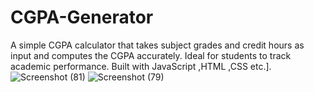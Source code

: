 # CGPA-Generator
A simple CGPA calculator that takes subject grades and credit hours as input and computes the CGPA accurately. Ideal for students to track academic performance. Built with JavaScript ,HTML ,CSS etc.].
![Screenshot (81)](https://github.com/user-attachments/assets/6a0429ad-8a92-4ffb-811b-8e3574f6e39f)
![Screenshot (79)](https://github.com/user-attachments/assets/4c794c25-9d10-40dc-adb8-e7575a580bd2)
